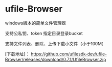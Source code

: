 # ufile-Browser
   windows版本的简单文件管理器

   支持公私钥、token 指定目录登录bucket

   支持文件列表、删除、上传下载小文件（小于100M）
   
   [下载地址]： https://github.com/ufilesdk-dev/ufile-Browser/releases/download/0.7.1/UfileBrowser.zip
